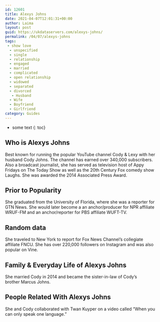 ```yaml
---
id: 12601
title: Alexys Johns
date: 2021-04-07T12:01:31+00:00
author: Laima
layout: post
guid: https://ukdataservers.com/alexys-johns/
permalink: /04/07/alexys-johns
tags:
 - show love
  - unspecified
  - single
  - relationship
  - engaged
  - married
  - complicated
  - open relationship
  - widowed
  - separated
  - divorced
   - Husband
  - Wife
  - Boyfriend
  - Girlfriend
category: Guides
---
```


* some text
{: toc}


## Who is Alexys Johns
                  
                  
                  
Best known for running the popular YouTube channel Cody & Lexy with her husband Cody Johns. The channel has earned over 340,000 subscribers. Also a broadcast journalist, she has served as television host of Appy Fridays on The Today Show as well as the 20th Century Fox comedy show Laughs. She was awarded the 2014 Associated Press Award.
                  
              
            
              
            
                
                
                
## Prior to Popularity
                  
                  
                  
She graduated from the University of Florida, where she was a reporter for GTN News. She would later become a an anchor/producer for NPR affiliate WRUF-FM and an anchor/reporter for PBS affiliate WUFT-TV.
                  
              
            
              
            
                
                
                
## Random data
                  
                  
                  
She traveled to New York to report for Fox News Channel&#8217;s collegiate affiliate FNCU. She has over 220,000 followers on Instagram and was also popular on Vine.
                  
              
            
              
            
                
                
                
## Family & Everyday Life of Alexys Johns
                  
                  
                  
She married Cody in 2014 and became the sister-in-law of Cody&#8217;s brother Marcus Johns.
                  
              
            
              
            
                
                
                
## People Related With Alexys Johns
                  
                  
                  
She and Cody collaborated with Twan Kuyper on a video called &#8220;When you can only speak one language.&#8221;
                  
              
            
              
            
                
              
            
              
              
            
            
              
            
          
          
          